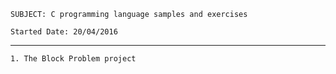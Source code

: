 
	SUBJECT: C programming language samples and exercises

	Started Date: 20/04/2016
	
-------------------------------------------------------------------

	1. The Block Problem project
